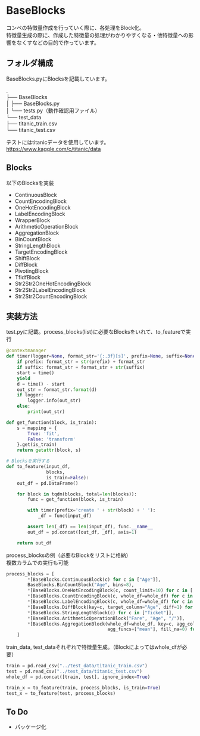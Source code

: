 # BaseBlocks
コンペの特徴量作成を行っていく際に、各処理をBlock化。  
特徴量生成の際に、作成した特徴量の処理がわかりやすくなる・他特徴量への影響をなくすなどの目的で作っています。  

## フォルダ構成
BaseBlocks.pyにBlocksを記載しています。

.  
├── BaseBlocks  
│   ├── BaseBlocks.py  
│   └── tests.py（動作確認用ファイル）  
└── test_data  
    ├── titanic_train.csv  
    └── titanic_test.csv  
  
テストにはtitanicデータを使用しています。  
https://www.kaggle.com/c/titanic/data

## Blocks
以下のBlocksを実装

* ContinuousBlock
* CountEncodingBlock
* OneHotEncodingBlock
* LabelEncodingBlock
* WrapperBlock
* ArithmeticOperationBlock
* AggregationBlock
* BinCountBlock
* StringLengthBlock
* TargetEncodingBlock
* ShiftBlock
* DiffBlock
* PivotingBlock
* TfidfBlock
* Str2Str2OneHotEncodingBlock
* Str2Str2LabelEncodingBlock
* Str2Str2CountEncodingBlock

## 実装方法

test.pyに記載。process_blocks(list)に必要なBlocksをいれて、to_featureで実行
```python
@contextmanager
def timer(logger=None, format_str='{:.3f}[s]', prefix=None, suffix=None):
    if prefix: format_str = str(prefix) + format_str
    if suffix: format_str = format_str + str(suffix)
    start = time()
    yield
    d = time() - start
    out_str = format_str.format(d)
    if logger:
        logger.info(out_str)
    else:
        print(out_str)

def get_function(block, is_train):
    s = mapping = {
        True: 'fit',
        False: 'transform'
    }.get(is_train)
    return getattr(block, s)

# Blocksを実行する
def to_feature(input_df,
               blocks,
               is_train=False):
    out_df = pd.DataFrame()

    for block in tqdm(blocks, total=len(blocks)):
        func = get_function(block, is_train)

        with timer(prefix='create ' + str(block) + ' '):
            _df = func(input_df)

        assert len(_df) == len(input_df), func.__name__
        out_df = pd.concat([out_df, _df], axis=1)

    return out_df
```

process_blocksの例（必要なBlockをリストに格納）  
複数カラムでの実行も可能
```python
process_blocks = [
        *[BaseBlocks.ContinuousBlock(c) for c in ["Age"]],
        BaseBlocks.BinCountBlock("Age", bins=8),
        *[BaseBlocks.OneHotEncodingBlock(c, count_limit=10) for c in ['Sex']],
        *[BaseBlocks.CountEncodingBlock(c, whole_df=whole_df) for c in ['Sex']],
        *[BaseBlocks.LabelEncodingBlock(c, whole_df=whole_df) for c in ['Sex']],
        *[BaseBlocks.DiffBlock(key=c, target_column="Age", diff=1) for c in ["Sex"]],
        *[BaseBlocks.StringLengthBlock(c) for c in ["Ticket"]],
        *[BaseBlocks.ArithmeticOperationBlock("Fare", "Age", "/")],
        *[BaseBlocks.AggregationBlock(whole_df=whole_df, key=c, agg_column="Age",
                                      agg_funcs=["mean"], fill_na=0) for c in ["Sex"]]
    ]
```

train_data, test_dataそれぞれで特徴量生成。（Blockによってはwhole_dfが必要）
```python
train = pd.read_csv("../test_data/titanic_train.csv")
test = pd.read_csv("../test_data/titanic_test.csv")
whole_df = pd.concat([train, test], ignore_index=True)

train_x = to_feature(train, process_blocks, is_train=True)
test_x = to_feature(test, process_blocks)
```

## To Do
* パッケージ化
